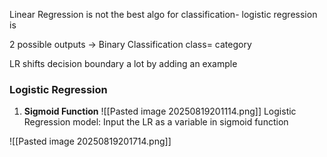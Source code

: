 Linear Regression is not the best algo for classification- logistic regression is

2 possible outputs -> Binary Classification
class= category

LR shifts decision boundary a lot by adding an example

### Logistic Regression

1. **Sigmoid Function**
![[Pasted image 20250819201114.png]]
Logistic Regression model: Input the LR as a variable in sigmoid function

![[Pasted image 20250819201714.png]]
